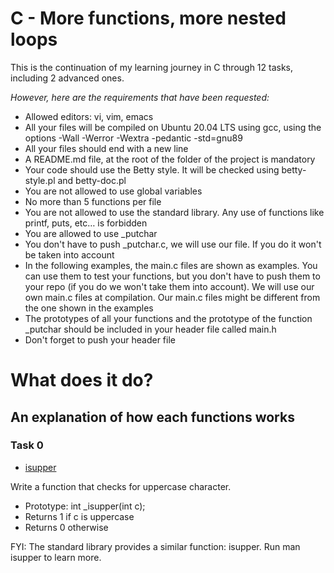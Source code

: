 # C - More functions, more nested loops

This is the continuation of my learning journey in C through 12 tasks, including 2 advanced ones.

*However, here are the requirements that have been requested:*

* Allowed editors: vi, vim, emacs
* All your files will be compiled on Ubuntu 20.04 LTS using gcc, using the options -Wall -Werror -Wextra -pedantic -std=gnu89
* All your files should end with a new line
* A README.md file, at the root of the folder of the project is mandatory
* Your code should use the Betty style. It will be checked using betty-style.pl and betty-doc.pl
* You are not allowed to use global variables
* No more than 5 functions per file
* You are not allowed to use the standard library. Any use of functions like printf, puts, etc… is forbidden
* You are allowed to use _putchar
* You don't have to push _putchar.c, we will use our file. If you do it won't be taken into account
* In the following examples, the main.c files are shown as examples. You can use them to test your functions, but you don't have to push them to your repo (if you do we won't take them into account).
We will use our own main.c files at compilation. Our main.c files might be different from the one shown in the examples
* The prototypes of all your functions and the prototype of the function _putchar should be included in your header file called main.h
* Don't forget to push your header file


# **What does it do?**

## **An explanation of how each functions works**


### **Task 0**
* [isupper](https://github.com/Aluranae/holbertonschool-low_level_programming/more_functions_nested_loops/0-isupper.c)

Write a function that checks for uppercase character.

* Prototype: int _isupper(int c);
* Returns 1 if c is uppercase
* Returns 0 otherwise

FYI: The standard library provides a similar function: isupper. Run man isupper to learn more.



